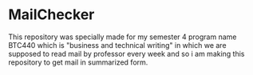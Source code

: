 # MailChecker
This repository was specially made for my semester 4 program name BTC440 which is "business and technical writing" in which we are supposed to read mail by professor every week and so i am making this repository to get mail in summarized form.
